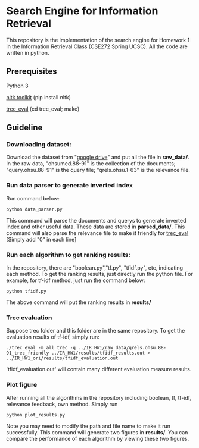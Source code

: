
# Search Engine for Information Retrieval

This repository is the implementation of the search engine for Homework 1 in the Information Retrieval Class (CSE272 Spring UCSC). All the code are written in python.

## Prerequisites

Python 3

[nltk toolkit](https://www.nltk.org) (pip install nltk)

[trec_eval](https://github.com/usnistgov/trec_eval) (cd trec_eval; make)


## Guideline

### Downloading dataset: 

Download the dataset from "[google drive](https://drive.google.com/drive/folders/1fhrFtDtDWsxRJ2ND0zapsiZJUwBU7-4a?usp=sharing)" and put all the file in **raw_data/**. In the raw data, "ohsumed.88-91" is the collection of the documents; "query.ohsu.88-91" is the query file; "qrels.ohsu.1-63" is the relevance file.


### Run data parser to generate inverted index

Run command below:

```
python data_parser.py
```

This command will parse the documents and querys to generate inverted index and other useful data. These data are stored in **parsed_data/**. This command will also parse the relevance file to make it friendly for  [trec_eval](https://github.com/usnistgov/trec_eval) [Simply add "0" in each line]

### Run each algorithm to get ranking results:

In the repository, there are "boolean.py","tf.py", "tfidf.py", etc, indicating each method. To get the ranking results, just directly run the python file. For example, for tf-idf method, just run the command below:

```
python tfidf.py
```

The above command will put the ranking results in **results/**

### Trec evaluation

Suppose trec folder and this folder are in the same repository. To get the evaluation results of tf-idf, simply run: 

```
./trec_eval -m all_trec -q ../IR_HW1/raw_data/qrels.ohsu.88-91_trec_friendly ../IR_HW1/results/tfidf_results.out > ../IR_HW1_ori/results/tfidf_evaluation.out 
```

'tfidf_evaluation.out' will contain many different evaluation measure results. 

### Plot figure

After running all the algorithms in the repository including boolean, tf, tf-idf, relevance feedback, own method. Simply run

```
python plot_results.py
```

Note you may need to modify the path and file name to make it run successfully. This command will generate two figures in **results/**. You can compare the performance of each algorithm by viewing these two figures.